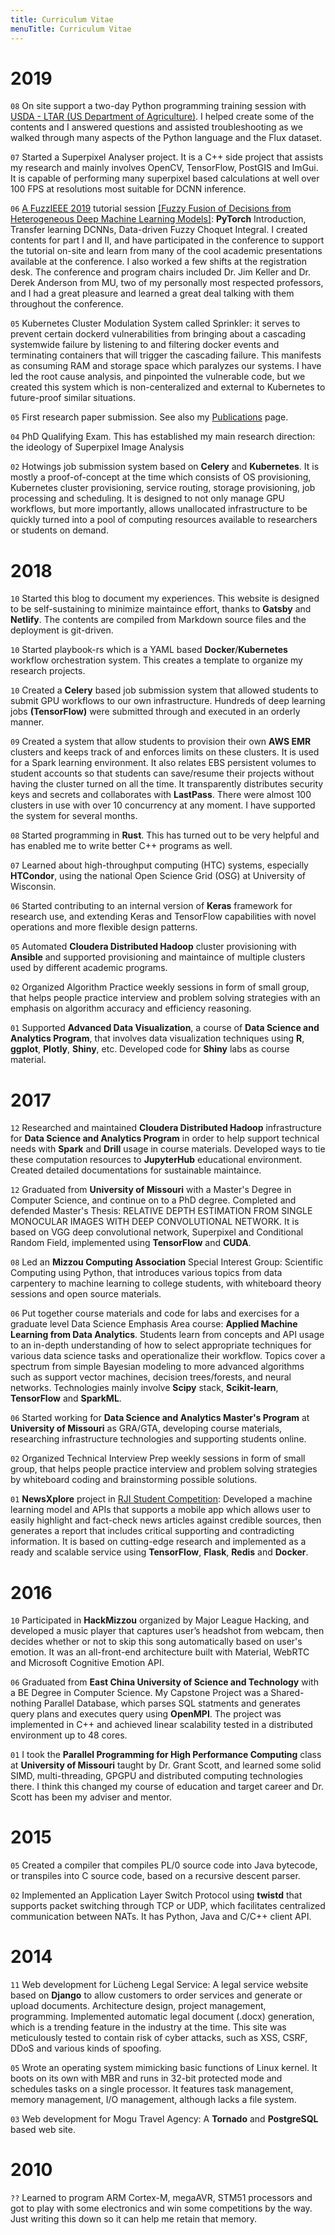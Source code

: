 ```yaml
---
title: Curriculum Vitae
menuTitle: Curriculum Vitae
---
```


# 2019

`08` On site support a two-day Python programming training session with [USDA - LTAR (US Department of Agriculture)](https://www.ars.usda.gov/). I helped create some of the contents and I answered questions and assisted troubleshooting as we walked through many aspects of the Python language and the Flux dataset.

`07` Started a Superpixel Analyser project. It is a C++ side project that assists my research and mainly involves OpenCV, TensorFlow, PostGIS and ImGui. It is capable of performing many superpixel based calculations at well over 100 FPS at resolutions most suitable for DCNN inference.

`06` [A FuzzIEEE 2019](https://attend.ieee.org/fuzzieee-2019/) tutorial session [[Fuzzy Fusion of Decisions from Heterogeneous Deep Machine Learning Models]](https://github.com/scottgs/FuzzyFusion_DeepLearning_Tutorial): **PyTorch** Introduction, Transfer learning DCNNs, Data-driven Fuzzy Choquet Integral. I created contents for part I and II, and have participated in the conference to support the tutorial on-site and learn from many of the cool academic presentations available at the conference. I also worked a few shifts at the registration desk. The conference and program chairs included Dr. Jim Keller and Dr. Derek Anderson from MU, two of my personally most respected professors, and I had a great pleasure and learned a great deal talking with them throughout the conference.

`05` Kubernetes Cluster Modulation System called Sprinkler: it serves to prevent certain dockerd vulnerabilities from bringing about a cascading systemwide failure by listening to and filtering docker events and terminating containers that will trigger the cascading failure. This manifests as consuming RAM and storage space which paralyzes our systems. I have led the root cause analysis, and pinpointed the vulnerable code, but we created this system which is non-centeralized and external to Kubernetes to future-proof similar situations.

`05` First research paper submission. See also my [Publications](/pub) page.

`04` PhD Qualifying Exam. This has established my main research direction: the ideology of Superpixel Image Analysis

`02` Hotwings job submission system based on **Celery** and **Kubernetes**. It is mostly a proof-of-concept at the time which consists of OS provisioning, Kubernetes cluster provisioning, service routing, storage provisioning, job processing and scheduling. It is designed to not only manage GPU workflows, but more importantly, allows unallocated infrastructure to be quickly turned into a pool of computing resources available to researchers or students on demand.


# 2018

`10` Started this blog to document my experiences. This website is designed to be self-sustaining to minimize maintaince effort, thanks to **Gatsby** and **Netlify**. The contents are compiled from Markdown source files and the deployment is git-driven.

`10` Started playbook-rs which is a YAML based **Docker**/**Kubernetes** workflow orchestration system. This creates a template to organize my research projects.

`10` Created a **Celery** based job submission system that allowed students to submit GPU workflows to our own infrastructure. Hundreds of deep learning jobs **(TensorFlow)** were submitted through and executed in an orderly manner.

`09` Created a system that allow students to provision their own **AWS EMR** clusters and keeps track of and enforces limits on these clusters. It is used for a Spark learning environment. It also relates EBS persistent volumes to student accounts so that students can save/resume their projects without having the cluster turned on all the time. It transparently distributes security keys and secrets and collaborates with **LastPass**. There were almost 100 clusters in use with over 10 concurrency at any moment. I have supported the system for several months.

`08` Started programming in **Rust**. This has turned out to be very helpful and has enabled me to write better C++ programs as well.

`07` Learned about high-throughput computing (HTC) systems, especially **HTCondor**, using the national Open Science Grid (OSG) at University of Wisconsin.

`06` Started contributing to an internal version of **Keras** framework for research use, and extending Keras and TensorFlow capabilities with novel operations and more flexible design patterns.

`05` Automated **Cloudera Distributed Hadoop** cluster provisioning with **Ansible** and supported provisioning and maintaince of multiple clusters used by different academic programs.

`02` Organized Algorithm Practice weekly sessions in form of small group, that helps people practice interview and problem solving strategies with an emphasis on algorithm accuracy and efficiency reasoning.

`01` Supported **Advanced Data Visualization**, a course of **Data Science and Analytics Program**, that involves data visualization techniques using **R**, **ggplot**, **Plotly**, **Shiny**, etc. Developed code for **Shiny** labs as course material. 

# 2017

`12` Researched and maintained **Cloudera Distributed Hadoop** infrastructure for **Data Science and Analytics Program** in order to help support technical needs with **Spark** and **Drill** usage in course materials. Developed ways to tie these computation resources to **JupyterHub** educational environment. Created detailed documentations for sustainable maintaince.

`12` Graduated from **University of Missouri** with a Master's Degree in Computer Science, and continue on to a PhD degree. Completed and defended Master's Thesis: RELATIVE DEPTH ESTIMATION FROM SINGLE MONOCULAR IMAGES WITH DEEP CONVOLUTIONAL NETWORK. It is based on VGG deep convolutional network, Superpixel and Conditional Random Field, implemented using **TensorFlow** and **CUDA**.

`08` Led an **Mizzou Computing Association** Special Interest Group: Scientific Computing using Python,
that introduces various topics from data carpentery to machine learning to college students, with whiteboard theory sessions and open source materials.

`06` Put together course materials and code for labs and exercises for a graduate level Data Science Emphasis Area course: **Applied Machine Learning from Data Analytics**. Students learn from concepts and API usage to an in-depth understanding of how to select appropriate techniques for various data science tasks and operationalize their workflow. Topics cover a spectrum from simple Bayesian modeling to more advanced algorithms such as support vector machines, decision trees/forests, and neural networks. Technologies mainly involve **Scipy** stack, **Scikit-learn**, **TensorFlow** and **SparkML**.

`06` Started working for **Data Science and Analytics Master's Program** at **University of Missouri** as GRA/GTA, developing course materials, researching infrastructure technologies and supporting students online.

`02` Organized Technical Interview Prep weekly sessions in form of small group, that helps people practice interview and problem solving strategies by whiteboard coding and brainstorming possible solutions.

`01` **NewsXplore** project in [RJI Student Competition](https://www.rjionline.org/stories/informatr-produces-new-insights-wins-2017-rji-student-competition): Developed a machine learning model and APIs that supports a mobile app which allows user to easily highlight and fact-check news articles against credible sources, then generates a report that includes critical supporting and contradicting information. It is based on cutting-edge research and implemented as a ready and scalable service using **TensorFlow**, **Flask**, **Redis** and **Docker**.

# 2016

`10` Participated in **HackMizzou** organized by Major League Hacking, and developed a music player that captures user’s headshot from webcam, then decides whether or not to skip this song automatically based on user's emotion. It was an all-front-end architecture built with Material, WebRTC and Microsoft Cognitive Emotion API.

`06` Graduated from **East China University of Science and Technology** with a BE Degree in Computer Science. My Capstone Project was a Shared-nothing Parallel Database, which parses SQL statments and generates query plans and executes query using **OpenMPI**. The project was implemented in C++ and achieved linear scalability tested in a distributed environment up to 48 cores.

`01` I took the **Parallel Programming for High Performance Computing** class at **University of Missouri** taught by Dr. Grant Scott, and learned some solid SIMD, multi-threading, GPGPU and distributed computing technologies there. I think this changed my course of education and target career and Dr. Scott has been my adviser and mentor.

# 2015

`05` Created a compiler that compiles PL/0 source code into Java bytecode, or transpiles into C source code, based on a recursive descent parser.

`02` Implemented an Application Layer Switch Protocol using **twistd** that supports packet switching through TCP or UDP, which facilitates centralized communication between NATs. It has Python, Java and C/C++ client API.

# 2014

`11` Web development for Lücheng Legal Service: A legal service website based on **Django** to allow customers to order services and generate or upload documents. Architecture design, project management, programming.
Implemented automatic legal document (.docx) generation, which is a trending feature in the industry at the time. This site was meticulously tested to contain risk of cyber attacks, such as XSS, CSRF, DDoS and various kinds of spoofing.

`05` Wrote an operating system mimicking basic functions of Linux kernel. It boots on its own with MBR and runs in 32-bit protected mode and schedules tasks on a single processor. It features task management, memory management, I/O management, although lacks a file system.

`03` Web development for Mogu Travel Agency: A **Tornado** and **PostgreSQL** based web site. 

# 2010

`??` Learned to program ARM Cortex-M, megaAVR, STM51 processors and got to play with some electronics and win some competitions by the way. Just writing this down so it can help me retain that memory.
